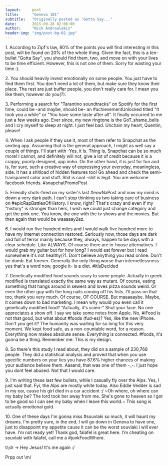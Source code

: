 ```yaml
---
layout:     post
title:      "Geneva 101"
subtitle:   "Originally posted as 'Gotta Say..."
date:       2015-09-28 02:06:00
author:     "Nick Androulakis"
header-img: "img/post-bg-02.jpg"
---
```


<p>
1. According to Zipf's law, 80% of the points you will find interesting in this post, will be found on 20% of the whole thing. Given the fact, this is a ten-bullet "Gotta Say", you should find them, two, and move on with your lives to be time efficient. However, this is not one of them. Sorry for wasting your time :).</p>
<p>
2. You should heavily invest emotionally on some people. You just have to find them first. You don't need a lot of them, but make sure they know their place. The rest are just buffer people, you don't really care for. I mean you like them, however do you(?). </p>
<p>
3. Performing a search for "Tarantino soundtracks" on Spotify for the first time, could be -and maybe, should be- an #achievementUnlocked titled "It took you a while" or "You have some taste after all". It finally occurred to me just a few weeks ago. Ever since, my new ringtone is the GoT_shame_bells and I cry myself to sleep at night. I just feel bad. Unchain my heart, Quentin, please! </p>
<p>
4. When I ask people if they use it, most of them refer to Snapchat as the sexting app. Assuming that is the general approach, I might as well say a couple of things. I'll start with -Yes, it is. Thing is, Snapchat can be so much more! I cannot, and definitely will not, give a lot of credit because it is a crappy, poorly designed, app imho. On the other hand, it is just for fun and is, for sure, such a creative way of expressing your everyday, meaningless, side. It has a shitload of hidden features too! Go ahead and check the semi-transparent color and stuff. Shit is cool -shit is legit. You are welcome facebook friends. #snapchatPromoPost</p>
<p>
5. Friendly shots-fired on my sister's last #exwNaPost and now my mind is down a very dark path. I can't stop thinking us two taking care of business on #epicRapBattlesOfHistory. I know, right? That's crazy and even if my "history" is stronger than hers, I wish we could just change category and get the pink one. You know, the one with the tv shows and the movies. But then again that would be waaaaay2ez.</p>
<p>
6. I would run five hundred miles and I would walk five hundred more to have my internet connection restored. Seriously now, those days are dark and full of terror mainly because they, always, happen to be days with a clear schedule. Like ALWAYS. Of course there are in-house alternatives. I would grab my guitar but for how long? I would eat forever but I read somewhere it's not healthy(?). Don't believe anything you read online. Don't be dumb. Eat forever. Generally the only thing worse than internetlessness-yes that's a word now, google it- is a diet. #itIsDecided</p>
<p>
7. Genetically modified food sounds scary to some people. Actually in greek modified is translated exactly the same way as mutant. Of course, eating something that hangs around in sewers and loves pizza sounds weird. Or even the other guy with the long nails coming off his fists. I'll pass on that too, thank you very much. Of course, OF COURSE. But maaaaaybe. Maybe, it comes down to bad marketing. I mean why would you even call it genetically modified food? "Actually, it's scien-" Shut your face. No one appreciates a show off. I say we take some notes from Apple. No, #iFood is not that good, but what about #foods (fud-es)? Yes, like the new iPhone. Don't you get it? The humanity was waiting for so long for this very moment. We kept food safe, as a non-countable word, for a reason. Everything now makes absolute sense. Everything is connected. #foods, it's gonna be a thing. Remember me. This is my design.</p>
<p>
8. So there's this study I read about, they did on a sample of 230,768 people. They did a statistical analysis and proved that when you use specific numbers on your lies you have 87.6% higher chances of making your audience believe them. Aaaand, that was one of them -_-. I just hope you dont feel abused. Not that I would care. </p>
<p>
9. I'm writing these last few bullets, while I casually fly over the Alps. Yes, I just said that. Fyi, the Alps are mostly white today. Also Eddie Vedder is sad in my ear, cause his girl died in a car accident :/ ~Oh where, oh where can my baby be? The lord took her away from me. She's gone to heaven so I got to be good so I can see my baby when I leave this world.~ This song is actually emotional gold. </p>
<p>
10. One of these days I'm gonna miss #souvlaki so much, it will haunt my dreams. I'm pretty sure, in the end, I will go down in Geneva to have one, just to disappoint my appetite cause it can be the worst souvlaki i will ever have. I'm not ready yet! Thank god, falafel is great here. I'm cheating on souvlaki with falafel, call me a #junkFoodWhore.</p>
<p>
tl;dr -> Hey Jesus! It's me again :/</p>
<p>
Prpp out \m/</p>
